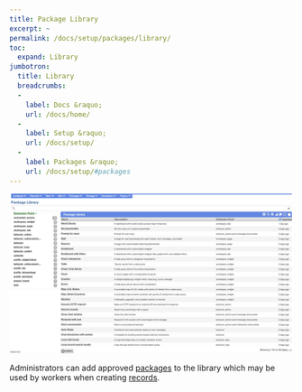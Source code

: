 ```yaml
---
title: Package Library
excerpt: ~
permalink: /docs/setup/packages/library/
toc:
  expand: Library
jumbotron:
  title: Library
  breadcrumbs:
  - 
    label: Docs &raquo;
    url: /docs/home/
  - 
    label: Setup &raquo;
    url: /docs/setup/
  - 
    label: Packages &raquo;
    url: /docs/setup/#packages
---
```


<div class="cerb-screenshot">
<img src="/assets/images/docs/setup/packages-library.png" class="screenshot">
</div>

Administrators can add approved [packages](/docs/packages/) to the library which may be used by workers when creating [records](/docs/records/).